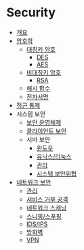 Security
===

- [개요](Introduction.md)
- [암호학](Cryptology/Introduction.md)
  - [대칭키 암호](Cryptology/Symmetric-Cryptography/Introduction.md)
    - [DES](Cryptology/Symmetric-Cryptography/DES.md)
    - [AES](Cryptology/Symmetric-Cryptography/AES.md)
  - [비대칭키 암호](Cryptology/Asymmetric-Cryptography/Introduction.md)
    - [RSA](Cryptology/Asymmetric-Cryptography/RSA.md)
  - [해시 함수](Cryptology/Hash-Function.md)
  - [전자서명](Cryptology/Electronic-Signature.md)
- [접근 통제](Access-Control.md)
- 시스템 보안
  - [보안 운영체제](System/Secure-OS.md)
  - [클라이언트 보안](System/Client.md)
  - 서버 보안
    - [윈도우](System/Server/Windows.md)
    - [유닉스/리눅스](System/Server/UNIX-Linux.md)
    - [관리](System/Server/Server-Management.md)
    - [시스템 보안위협](System/Server/System-Threats.md)
- [네트워크 보안](Network/Introduction.md)
  - [관리](Network/Management.md)
  - [서비스 거부 공격](Network/Dos-Attack.md)
  - [네트워크 스캐닝](Network/Network-Scanning.md)
  - [스니핑/스푸핑](Network/Sniffing-and-Spoofing.md)
  - [IDS/IPS](Network/IDS-and-IPS.md)
  - [방화벽](Network/Firewall.md)
  - [VPN](Network/VPN.md)
